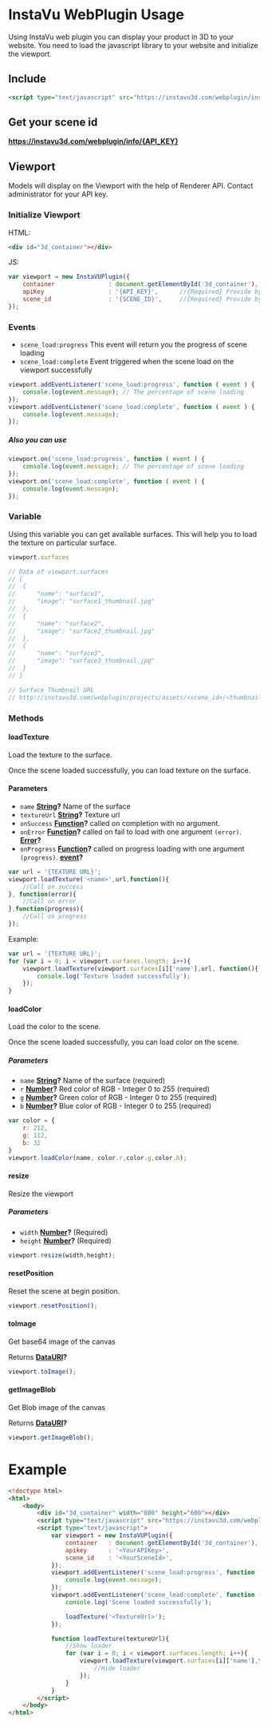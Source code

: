 # InstaVu WebPlugin Usage 

Using InstaVu web plugin you can display your product in 3D to your website. You need to load the javascript library to your website and initialize the viewport.

## Include
```html
<script type="text/javascript" src="https://instavu3d.com/webplugin/instavu.plugin.lib.js"></script>
```

## Get your scene id
**https://instavu3d.com/webplugin/info/{API_KEY}**

## Viewport

Models will display on the Viewport with the help of Renderer API. Contact administrator for your API key.

### Initialize Viewport
HTML:
```html
<div id="3d_container"></div>
```       
JS:
```js
var viewport = new InstaVUPlugin({
    container               : document.getElementById('3d_container'),
    apiKey                  : '{API_KEY}',      //{Required} Provide by administrator
    scene_id                : '{SCENE_ID}',     //{Required} Provide by administrator
});
```

### Events

- `scene_load:progress` This event will return you the progress of scene loading
- `scene_load:complete` Event triggered when the scene load on the viewport successfully

```js
viewport.addEventListener('scene_load:progress', function ( event ) {
    console.log(event.message); // The percentage of scene loading
});
viewport.addEventListener('scene_load:complete', function ( event ) {
    console.log(event.message);
});
```

##### Also you can use
```js
viewport.on('scene_load:progress', function ( event ) {
    console.log(event.message); // The percentage of scene loading
});
viewport.on('scene_load:complete', function ( event ) {
    console.log(event.message);
});
```

### Variable
Using this variable you can get available surfaces. This will help you to load the texture on particular surface.
```js
viewport.surfaces

// Data of viewport.surfaces
// [
// 	{
// 		"name": "surface1",
// 		"image": "surface1_thumbnail.jpg"
// 	},
// 	{
// 		"name": "surface2",
// 		"image": "surface2_thumbnail.jpg"
// 	},
// 	{
// 		"name": "surface3",
// 		"image": "surface3_thumbnail.jpg"
// 	}
// ]

// Surface Thumbnail URL
// http://instavu3d.com/webplugin/projects/assets/<scene_id>/<thumbnail>
```

### Methods
#### loadTexture
Load the texture to the surface.

Once the scene loaded successfully, you can load texture on the surface.

#### Parameters

-   `name` **[String][1]?** Name of the surface
-   `textureUrl` **[String][1]?** Texture url
-   `onSuccess` **[Function][2]?** called on completion with no argument.
-   `onError` **[Function][2]?** called on fail to load with one argument `(error)`. **[Error][3]?**
-   `onProgress` **[Function][2]?** called on progress loading with one argument `(progress)`. **[event][12]?**

```js
var url = '{TEXTURE URL}';
viewport.loadTexture('<name>',url,function(){
    //Call on success   
}, function(error){
    //Call on error
},function(progress){
    //Call on progress
});
```

Example:
```js
var url = '{TEXTURE URL}';
for (var i = 0; i < viewport.surfaces.length; i++){
    viewport.loadTexture(viewport.surfaces[i]['name'],url, function(){
        console.log('Texture loaded successfully');
    });
}
```


#### loadColor
Load the color to the scene.

Once the scene loaded successfully, you can load color on the scene.

##### Parameters

-   `name` **[String][1]?** Name of the surface (required)
-   `r` **[Number][8]?** Red color of RGB - Integer 0 to 255 (required)
-   `g` **[Number][8]?** Green color of RGB - Integer 0 to 255 (required)
-   `b` **[Number][8]?** Blue color of RGB - Integer 0 to 255 (required)

```js
var color = {
	r: 212,
	g: 112,
	b: 32
}
viewport.loadColor(name, color.r,color.g,color.b);
```

#### resize

Resize the viewport

##### Parameters

-   `width` **[Number][8]?** (Required)
-   `height` **[Number][8]?** (Required)

```js
viewport.resize(width,height);
```

#### resetPosition
Reset the scene at begin position.
```js
viewport.resetPosition();
```

#### toImage
Get base64 image of the canvas

Returns **[DataURI][10]?**

```js
viewport.toImage();
```

#### getImageBlob
Get Blob image of the canvas

Returns **[DataURI][11]?**

```js
viewport.getImageBlob();
```


# Example
```html
<!doctype html>
<html>
    <body>
        <div id="3d_container" width="800" height="600"></div>
        <script type="text/javascript" src="https://instavu3d.com/webplugin/instavu.plugin.lib.js"></script>
        <script type="text/javascript">
            var viewport = new InstaVUPlugin({
                container   : document.getElementById('3d_container'),
                apikey      : '<YourAPIKey>',
                scene_id    : '<YourSceneId>',
            });
            viewport.addEventListener('scene_load:progress', function (event){
                console.log(event.message);
            });
            viewport.addEventListener('scene_load:complete', function (event){
                console.log('Scene loaded successfully');

                loadTexture('<TextureUrl>');
            });

            function loadTexture(textureUrl){
                //Show loader
                for (var i = 0; i < viewport.surfaces.length; i++){
                    viewport.loadTexture(viewport.surfaces[i]['name'],textureUrl, function(){
                        //Hide loader
                    });
                }
            }
        </script>
    </body>
</html>
```

[1]: https://developer.mozilla.org/docs/Web/JavaScript/Reference/Global_Objects/String

[2]: https://developer.mozilla.org/docs/Web/JavaScript/Reference/Statements/function

[3]: https://developer.mozilla.org/docs/Web/JavaScript/Reference/Global_Objects/Error

[4]: https://developer.mozilla.org/docs/Web/JavaScript/Reference/Global_Objects/Promise

[5]: https://developer.mozilla.org/docs/Web/JavaScript/Reference/Global_Objects/Object

[6]: https://developer.mozilla.org/docs/Web/JavaScript/Reference/Global_Objects/Boolean

[7]: https://developer.mozilla.org/en-US/docs/Web/API/HTMLElement

[8]: https://developer.mozilla.org/docs/Web/JavaScript/Reference/Global_Objects/Number

[9]: https://developer.mozilla.org/en-US/docs/Web/JavaScript/Reference/Global_Objects/Array

[10]: https://developer.mozilla.org/en-US/docs/Web/HTTP/Basics_of_HTTP/Data_URIs

[11]: https://developer.mozilla.org/en-US/docs/Web/API/Blob

[12]: https://developer.mozilla.org/en-US/docs/Web/API/ProgressEvent#Properties